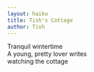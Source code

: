 ```yaml
---
layout: haiku
title: Tish's Cottage
author: Tish
---
```


Tranquil wintertime <br>
A young, pretty lover writes <br>
watching the cottage <br>